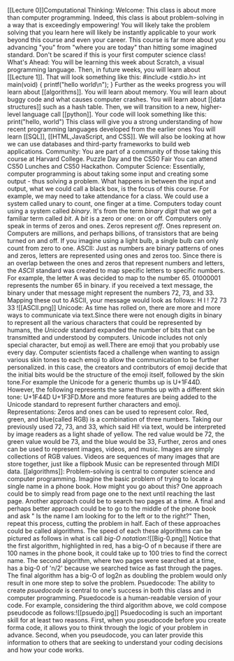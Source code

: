 [[Lecture 0]]Computational Thinking:
	Welcome:
		This class is about more than computer programming.
		Indeed, this class is about problem-solving in a way that is exceedingly empowering! You will likely take the problem solving that you learn here will likely be instantly applicable to your work beyond this course and even your career.
		This course is far more about you advancing "you" from "where you are today" than hitting some imagined standard.
		Don't be scared if this is your first computer science class!
	What's Ahead:
		You will be learning this week about Scratch, a visual programming language.
		Then, in future weeks, you will learn about [[Lecture 1]]. That will look something like this:
			#include <stdio.h>
			int main(void)
			{
				printf("hello world\n");
			}
		Further as the weeks progress you will learn about [[algorithms]].
		You will learn about memory.
		You will learn about buggy code and what causes computer crashes.
		You will learn about [[data structures]] such as a hash table.
		Then, we will transition to a new, higher-level language call [[python]]. Your code will look something like this:
			print("hello, world")
		This class will give you a strong understanding of how recent programming languages developed from the earlier ones
		You will learn [[SQL]], [[HTML,JavaScript, and CSS]].
		We will also be looking at how we can use databases and third-party frameworks to build web applications.
	Community:
		You are part of a community of those taking this course at Harvard College.
		Puzzle Day and the CS50 Fair
		You can attend CS50 Lunches and CS50 Hackathon.
	Computer Science:
		Essentially, computer programming is about taking some input and creating some output - thus solving a problem. What happens in between the input and output, what we could call a black box, is the focus of this course.
		For example, we may need to take attendance for a class. We could use a system called unary to count, one finger at a time.
		Computers today count using a system called *binary*. It's from the term *binary digit* that we get a familiar term called *bit*. A *bit* is a zero or one: on or off.
		Computers only speak in terms of zeros and ones. Zeros represent *off*. Ones represent *on*. Computers are millions, and perhaps billions, of transistors that are being turned on and off.
		If you imagine using a light bulb, a single bulb can only count from zero to one.
	ASCII:
		Just as numbers are binary patterns of ones and zeros, letters are represented using ones and zeros too.
		Since there is an overlap between the ones and zeros that represent numbers and letters, the *ASCII* standard was created to map specific letters to specific numbers.
		For example, the letter A was decided to map to the number 65. 01000001 represents the number 65 in binary.
		if you received a text message, the binary under that message might represent the numbers 72, 73, and 33. Mapping these out to ASCII, your message would look as follows:
			H I !
			72 73 33
		![[ASCII.png]]
	Unicode:
		As time has rolled on, there are more and more ways to communicate via text.Since there were not enough digits in binary to represent all the various characters that could be represented by humans, the *Unicode* standard expanded the number of bits that can be transmitted and understood by computers. Unicode includes not only special character, but emoji as well.There are emoji that you probably use every day. Computer scientists faced a challenge when wanting to assign various skin tones to each emoji to allow the communication to be further personalized. in this case, the creators and contributors of emoji decide that the initial bits would be the structure of the emoji itself, followed by the skin tone.For example the Unicode for a generic thumbs up is U+1F44D. However, the following represents the same thumbs up with a different skin tone: U+1F44D U+1F3FD.More and more features are being added to the Unicode standard to represent further characters and emoji.
	Representations:
		Zeros and ones can be used to represent color.
		Red, green, and blue(called RGB) is a combination of three numbers.
		Taking our previously used 72, 73, and 33, which said HI! via text, would be interpreted by image readers as a light shade of yellow. The red value would be 72, the green value would be 73, and the blue would be 33,
		Further, zeros and ones can be used to represent images, videos, and music.
		Images are simply collections of RGB values.
		Videos are sequences of many images that are store together, just like a flipbook
		Music can be represented through MIDI data.
	[[algorithms]]: 
		Problem-solving is central to computer science and computer programming.
		Imagine the basic problem of trying to locate a single name in a phone book.
		How might you go about this?
		One approach could be to simply read from page one to the next until reaching the last page.
		Another approach could be to search two pages at a time.
		A final and perhaps better approach could be to go to the middle of the phone book and ask " Is the name I am looking for to the left or to the right?" Then, repeat this process, cutting the problem in half.
		Each of these approaches could be called algorithms. The speed of each these algorithms can be pictured as follows in what is call *big-O notation*:![[Big-0.png]]
		Notice that the first algorithm, highlighted in red, has a big-O of n because if there are 100 names in the phone book, it could take up to 100 tries to find the correct name. The second algorithm, where two pages were searched at a time, has a big-0 of 'n/2' because we searched twice as fast through the pages. The final algorithm has a big-O of log2n as doubling the problem would only result in one more step to solve the problem.
	Psuedocode:
		The ability to create *psuedocode* is central to one's success in both this class and in computer programming.
		Psuedocode is a human-readable version of your code. For example, considering the third algorithm above, we cold compose pseudocode as follows:![[psuedo.jpg]]
		Psuedocoding is such an important skill for at least two reasons. First, when you pseudocode before you create forma code, it allows you to think through the logic of your problem in advance. Second, when you pseudocode, you can later provide this information to others that are seeking to understand your coding decisions and how your code works.
		